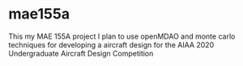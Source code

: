 # mae155a

This my MAE 155A project
I plan to use openMDAO and monte carlo techniques for developing a aircraft design for the 
AIAA 2020 Undergraduate Aircraft Design Competition
